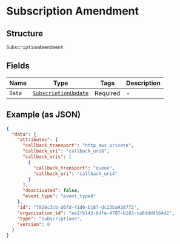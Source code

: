 
# Subscription Amendment

## Structure

`SubscriptionAmendment`

## Fields

| Name | Type | Tags | Description |
|  --- | --- | --- | --- |
| `Data` | [`SubscriptionUpdate`](../../doc/models/subscription-update.md) | Required | - |

## Example (as JSON)

```json
{
  "data": {
    "attributes": {
      "callback_transport": "http_aws_private",
      "callback_uri": "callback_uri8",
      "callback_uris": [
        {
          "callback_transport": "queue",
          "callback_uri": "callback_uri4"
        }
      ],
      "deactivated": false,
      "event_type": "event_type4"
    },
    "id": "7826c3cb-d6fd-41d0-b187-dc23ba928772",
    "organisation_id": "ee2fb143-6dfe-4787-b183-ca8ddd4164d2",
    "type": "subscriptions",
    "version": 0
  }
}
```

